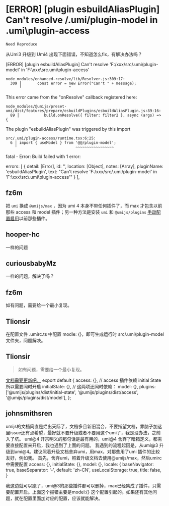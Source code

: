 # [ERROR] [plugin esbuildAliasPlugin] Can't resolve /.umi/plugin-model in .umi\plugin-access

`Need Reproduce`

从Umi3 升级到 Umi4 出现下面错误，不知道怎么fix，有解决办法吗？

[ERROR] [plugin esbuildAliasPlugin] Can't resolve 'F:/xxx/src/.umi/plugin-model' in 'F:\xxx\src\.umi\plugin-access'

    node_modules/enhanced-resolve/lib/Resolver.js:309:17:
      309 │       const error = new Error("Can't " + message);
          ╵                     ^

This error came from the "onResolve" callback registered here:

    node_modules/@umijs/preset-umi/dist/features/prepare/esbuildPlugins/esbuildAliasPlugin.js:89:16:
      89 │           build.onResolve({ filter: filter2 }, async (args) => {

The plugin "esbuildAliasPlugin" was triggered by this import

    src/.umi/plugin-access/runtime.tsx:6:25:
      6 │ import { useModel } from '@@/plugin-model';
        ╵                          ~~~~~~~~~~~~~~~~~

fatal - Error: Build failed with 1 error:

errors: [
{
detail: [Error],
id: '',
location: [Object],
notes: [Array],
pluginName: 'esbuildAliasPlugin',
text: "Can't resolve 'F:/xxx/src/.umi/plugin-model' in 'F:\\xxx\\src\\.umi\\plugin-access'"
}
],

## fz6m

把 `umi` 换成 `@umijs/max` ，因为 umi 4 本身不带任何插件了，而 max 才包含以前那些 access 和 model 插件；另一种方法是安装 `umi` 和 `@umijs/plugins` [手动配置启用](https://umijs.org/docs/guides/use-plugins#%E4%BD%BF%E7%94%A8%E6%8F%92%E4%BB%B6)以前那些插件。

## hooper-hc

一样的问题

## curiousbabyMz

一样的问题，解决了吗？

## fz6m

如有问题，需要给一个最小复现。

## Tlionsir

在配置文件 .umirc.ts 中配置 modle: {}，即可生成运行时 src/.umi/plugin-model 文件夹，问题解决。

## Tlionsir

> 如有问题，需要给一个最小复现。

[文档需要更新吧。](https://umijs.org/docs/max/access)
export default {
access: {},
// access 插件依赖 initial State 所以需要同时开启
initialState: {},
// 这两项还同时依赖：
model: {},
plugins: ['@umijs/plugins/dist/initial-state', '@umijs/plugins/dist/access', '@umijs/plugins/dist/model'],
};

## johnsmithsren

umijs的文档简直是烂出天际了，文档多且新旧混合，不要指望文档，靠脑子加这里issue还有点希望，最好就不要升级或者不要用这个umi了，我是没办法，之前入了坑。
umi@4 开宗明义的那句话是最有用的，umi@4 舍弃了暗箱定义，都需要直接配置来开启，我也遇到了上面的问题。
我遇到的流程起因是，从umi@3 升级到umi@4。建议照着升级文档舍弃umi，用max，对那些用了umi 插件的比较友好，例如我。
首先，舍弃umi，照着升级文档去使用@umijs/max，然后umirc中需要配置
access: {},
initialState: {},
model: {},
locale: {
baseNavigator: true,
baseSeparator: '-',
default: 'zh-CN',
useLocalStorage: true,
title: false,
}

我这边就可以跑了，umi@3的那些插件都可以删掉，max已经集成了插件，只需要配置开启。上面这个报错主要是model:{} 这个配置引起的。如果还有其他问题，就在配置里面加对应的配置，应该就能解决。
